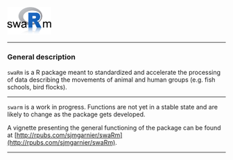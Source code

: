 <img src="inst/img/logo.png" width="20%">

---

### General description

`swaRm` is a R package meant to standardized and accelerate the processing of 
data describing the movements of animal and human groups (e.g. fish schools, 
bird flocks). 

---

`swarm` is a work in progress. Functions are not yet in a stable state and are 
likely to change as the package gets developed. 

A vignette presenting the general functioning of the package can be found at 
[http://rpubs.com/sjmgarnier/swaRm](http://rpubs.com/sjmgarnier/swaRm).

---